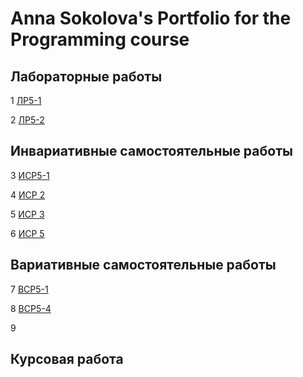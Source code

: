 # Anna Sokolova's Portfolio for the Programming course

## Лабораторные работы
1 [ЛР5-1](https://github.com/calabiyauspace/ProgrammingPortfolio/blob/main/Lr5.md)

2 [ЛР5-2](https://github.com/calabiyauspace/ProgrammingPortfolio/blob/main/LR5-2.py)

## Инвариативные самостоятельные работы

3 [ИСР5-1](https://github.com/calabiyauspace/ProgrammingPortfolio/blob/main/isr5-1.md)

4 [ИСР 2]()

5 [ИСР 3]()

6 [ИСР 5]()

## Вариативные самостоятельные работы

7 [ВСР5-1](https://github.com/calabiyauspace/ProgrammingPortfolio/blob/main/vsr5-1.md)

8 [ВСР5-4](https://github.com/calabiyauspace/ProgrammingPortfolio/blob/main/vsr5-4.md)

9 []()

## Курсовая работа


